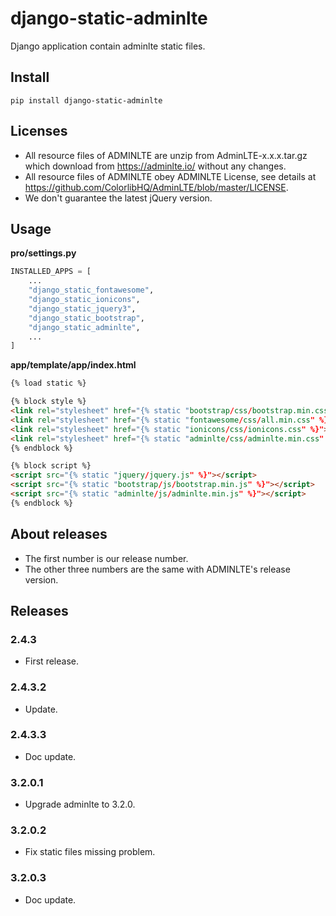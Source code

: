 # django-static-adminlte

Django application contain adminlte static files.

## Install

```
pip install django-static-adminlte
```

## Licenses

- All resource files of ADMINLTE are unzip from AdminLTE-x.x.x.tar.gz which download from https://adminlte.io/ without any changes.
- All resource files of ADMINLTE obey ADMINLTE License, see details at https://github.com/ColorlibHQ/AdminLTE/blob/master/LICENSE.
- We don't guarantee the latest jQuery version.


## Usage

**pro/settings.py**

```python
INSTALLED_APPS = [
    ...
    "django_static_fontawesome",
    "django_static_ionicons",
    "django_static_jquery3",
    "django_static_bootstrap",
    "django_static_adminlte",
    ...
]
```

**app/template/app/index.html**

```html
{% load static %}

{% block style %}
<link rel="stylesheet" href="{% static "bootstrap/css/bootstrap.min.css" %}">
<link rel="stylesheet" href="{% static "fontawesome/css/all.min.css" %}">
<link rel="stylesheet" href="{% static "ionicons/css/ionicons.css" %}">
<link rel="stylesheet" href="{% static "adminlte/css/adminlte.min.css" %}">
{% endblock %}

{% block script %}
<script src="{% static "jquery/jquery.js" %}"></script>
<script src="{% static "bootstrap/js/bootstrap.min.js" %}"></script>
<script src="{% static "adminlte/js/adminlte.min.js" %}"></script>
{% endblock %}

```

## About releases

- The first number is our release number.
- The other three numbers are the same with ADMINLTE's release version.

## Releases

### 2.4.3

- First release.

### 2.4.3.2

- Update.

### 2.4.3.3

- Doc update.

### 3.2.0.1

- Upgrade adminlte to 3.2.0.

### 3.2.0.2

- Fix static files missing problem.

### 3.2.0.3

- Doc update.
